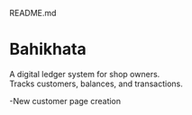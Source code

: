 README.md

# Bahikhata
A digital ledger system for shop owners.  
Tracks customers, balances, and transactions.  

-New customer page creation  